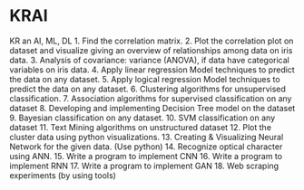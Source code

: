 # KRAI

KR an AI, ML, DL
    1. Find the correlation matrix.
    2. Plot the correlation plot on dataset and visualize giving an overview of
    relationships among data on iris data.
    3. Analysis of covariance: variance (ANOVA), if data have categorical variables on
    iris data.
    4. Apply linear regression Model techniques to predict the data on any dataset.
    5. Apply logical regression Model techniques to predict the data on any dataset.
    6. Clustering algorithms for unsupervised classification.
    7. Association algorithms for supervised classification on any dataset
    8. Developing and implementing Decision Tree model on the dataset
    9. Bayesian classification on any dataset.
    10. SVM classification on any dataset
    11. Text Mining algorithms on unstructured dataset
    12. Plot the cluster data using python visualizations.
    13. Creating & Visualizing Neural Network for the given data. (Use python)
    14. Recognize optical character using ANN.
    15. Write a program to implement CNN
    16. Write a program to implement RNN
    17. Write a program to implement GAN
    18. Web scraping experiments (by using tools)
